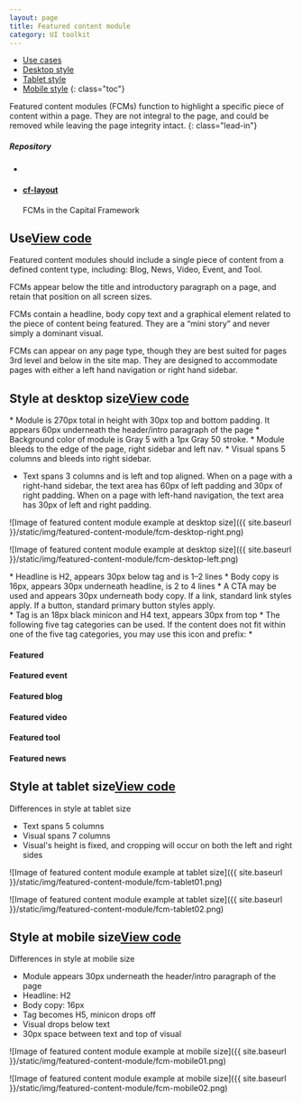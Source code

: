 ```yaml
---
layout: page
title: Featured content module
category: UI toolkit
---
```


- [Use cases](#use)
- [Desktop style](#desktop)
- [Tablet style](#tablet)
- [Mobile style](#mobile)
{: class="toc"}

<div class="content-50 content-first">

Featured content modules (FCMs) function to highlight a specific piece of content within a page. They are not integral to the page, and could be removed while leaving the page integrity intact. 
{: class="lead-in"}

</div>

<div class="content-50 content-last">
  <h5 class="repo-list-header">Repository</h5>
  <ul class="repo-list">
    <li>
      <span class="cf-icon cf-icon-github"></span>
    </li>
    <li>
      <a href="https://github.com/cfpb/cf-layout"><h4>cf-layout</h4></a>
      <p>FCMs in the Capital Framework</p>
    </li>
  </ul>
</div> 


<h2 id="use">Use<span class="cf-code-link"><a href="">View code <span class="cf-icon cf-icon-external-link"></span></a></span></h2>


<div class="content-67 content-first">

Featured content modules should include a single piece of content from a defined content type, including: Blog, News, Video, Event, and Tool. 

FCMs appear below the title and introductory paragraph on a page, and retain that position on all screen sizes.

FCMs contain a headline, body copy text and a graphical element related to the piece of content being featured. They are a “mini story” and never simply a dominant visual. 

FCMs can appear on any page type, though they are best suited for pages 3rd level and below in the site map. They are designed to accommodate pages with either a left hand navigation or right hand sidebar.

</div>

<div class="content-33 content-last"></div>

<h2 id="desktop">Style at desktop size<span class="cf-code-link"><a href="">View code <span class="cf-icon cf-icon-external-link"></span></a></span></h2>

<div class="content-33 content-first">
* Module is 270px total in height with 30px top and bottom padding. It appears 60px underneath the header/intro paragraph of the page
* Background color of module is Gray 5 with a 1px Gray 50 stroke.
* Module bleeds to the edge of the page, right sidebar and left nav.
* Visual spans 5 columns and bleeds into right sidebar.

* Text spans 3 columns and is left and top aligned. When on a page with a right-hand sidebar, the text area has 60px of left padding and 30px of right padding. When on a page with left-hand navigation, the text area has 30px of left and right padding.
</div>

<div class="content-67 content-last">
![Image of featured content module example at desktop size]({{ site.baseurl }}/static/img/featured-content-module/fcm-desktop-right.png)

![Image of featured content module example at desktop size]({{ site.baseurl }}/static/img/featured-content-module/fcm-desktop-left.png)
</div>

<div class="content-33 content-first">
* Headline is H2, appears 30px below tag and is 1–2 lines
* Body copy is 16px, appears 30px underneath headline, is 2 to 4 lines
* A CTA may be used and appears 30px underneath body copy. If a link, standard link styles apply. If a button, standard primary button styles apply.
</div>

<div class="content-33 content-first">
* Tag is an 18px black minicon and H4 text, appears 30px from top
* The following five tag categories can be used. If the content does not fit within one of the five tag categories, you may use this icon and prefix:
* <h4 class="cf-icon cf-icon-favorite"> Featured </h4>
</div>

<div class="content-33 content-first">
<h4 class="cf-icon cf-icon-date"> Featured event</h4>
<h4 class="cf-icon cf-icon-settings"> Featured blog</h4>
<h4 class="cf-icon cf-icon-play-round"> Featured video</h4>
<h4 class="cf-icon cf-icon-speech-bubble"> Featured tool</h4>
<h4 class="cf-icon cf-icon-newspaper"> Featured news</h4>
</div>


<h2 id="tablet">Style at tablet size<span class="cf-code-link"><a href="">View code <span class="cf-icon cf-icon-external-link"></span></a></span></h2>

<div class="content-33 content-first">

Differences in style at tablet size

* Text spans 5 columns
* Visual spans 7 columns
* Visual's height is fixed, and cropping will occur on both the left and right sides


</div>

<div class="content-67 content-last">

![Image of featured content module example at tablet size]({{ site.baseurl }}/static/img/featured-content-module/fcm-tablet01.png)

![Image of featured content module example at tablet size]({{ site.baseurl }}/static/img/featured-content-module/fcm-tablet02.png)

</div>


<h2 id="mobile">Style at mobile size<span class="cf-code-link"><a href="">View code <span class="cf-icon cf-icon-external-link"></span></a></span></h2>

<div class="content-33 content-first">

Differences in style at mobile size

* Module appears 30px underneath the header/intro paragraph of the page
* Headline: H2
* Body copy: 16px
* Tag becomes H5, minicon drops off
* Visual drops below text
* 30px space between text and top of visual


</div>

<div class="content-33">

![Image of featured content module example at mobile size]({{ site.baseurl }}/static/img/featured-content-module/fcm-mobile01.png)

</div>

<div class="content-33">

![Image of featured content module example at mobile size]({{ site.baseurl }}/static/img/featured-content-module/fcm-mobile02.png)

</div>



